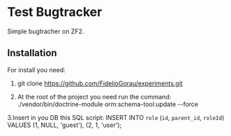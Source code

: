 Test Bugtracker
=======================
Simple bugtracher on ZF2.

Installation
------------
For install you need:

1. git clone https://github.com/FidelioGorau/experiments.git 

2. At the root of the project you need run the command:
	./vendor/bin/doctrine-module orm:schema-tool:update --force

3.Insert in you DB this SQL script:
	 INSERT INTO `role` 
	    (`id`, `parent_id`, `roleId`) 
	VALUES
	    (1, NULL, 'guest'),
	    (2, 1, 'user');


